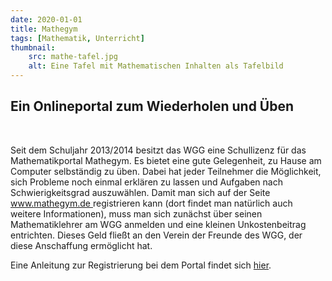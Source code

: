 ```yaml
---
date: 2020-01-01
title: Mathegym
tags: [Mathematik, Unterricht]
thumbnail: 
    src: mathe-tafel.jpg
    alt: Eine Tafel mit Mathematischen Inhalten als Tafelbild
---
```



<!-- <img src="/images/mathe-mathegym.jpg"/> Ist zu hässlich-->

<p>
    <h2>Ein Onlineportal zum Wiederholen und Üben</h2>
</p>
<br>
<p>
    Seit dem Schuljahr 2013/2014 besitzt das WGG eine Schullizenz für das
    Mathematikportal Mathegym. Es bietet eine gute Gelegenheit, zu Hause
    am Computer selbständig zu üben. Dabei hat jeder Teilnehmer die
    Möglichkeit, sich Probleme noch einmal erklären zu lassen und Aufgaben
    nach Schwierigkeitsgrad auszuwählen. Damit man sich auf der Seite
    <a href="https://www.mathegym.de"> www.mathegym.de </a> registrieren
    kann (dort findet man natürlich auch weitere Informationen), muss man
    sich zunächst über seinen Mathematiklehrer am WGG anmelden und eine
    kleinen Unkostenbeitrag entrichten. Dieses Geld fließt an den Verein
    der Freunde des WGG, der diese Anschaffung ermöglicht hat.
</p>

<p>
    Eine Anleitung zur Registrierung bei dem Portal findet
    sich <a href="mathegymregistrierung.php">hier</a>.
</p>